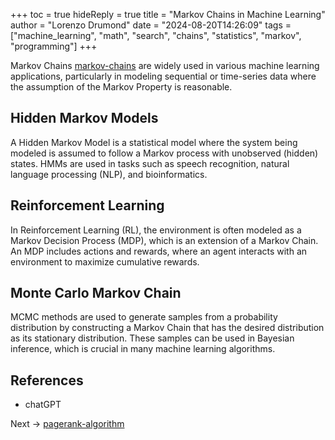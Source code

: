 +++
toc = true
hideReply = true
title = "Markov Chains in Machine Learning"
author = "Lorenzo Drumond"
date = "2024-08-20T14:26:09"
tags = ["machine_learning",  "math",  "search",  "chains",  "statistics",  "markov",  "programming"]
+++



Markov Chains [markov-chains](/wiki/markov-chains/) are widely used in various machine learning applications, particularly in modeling sequential or time-series data where the assumption of the Markov Property is reasonable.

## Hidden Markov Models

A Hidden Markov Model is a statistical model where the system being modeled is assumed to follow a Markov process with unobserved (hidden) states. HMMs are used in tasks such as speech recognition, natural language processing (NLP), and bioinformatics.

## Reinforcement Learning

In Reinforcement Learning (RL), the environment is often modeled as a Markov Decision Process (MDP), which is an extension of a Markov Chain. An MDP includes actions and rewards, where an agent interacts with an environment to maximize cumulative rewards.

## Monte Carlo Markov Chain

MCMC methods are used to generate samples from a probability distribution by constructing a Markov Chain that has the desired distribution as its stationary distribution. These samples can be used in Bayesian inference, which is crucial in many machine learning algorithms.


## References

- chatGPT

Next -> [pagerank-algorithm](/wiki/pagerank-algorithm/)
